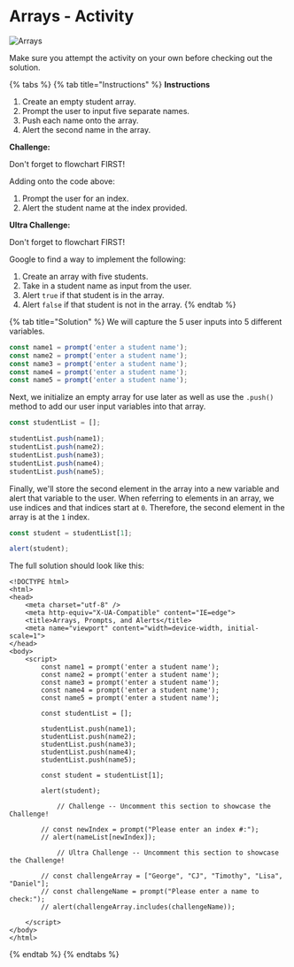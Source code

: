 # Arrays - Activity

![Arrays](https://github.com/cslewislives/frontend-prework/tree/7c7bc1ab2155c31482f755a757c91f4efcc6e770/.gitbook/assets/image%20%284%29.png)

Make sure you attempt the activity on your own before checking out the solution.

{% tabs %}
{% tab title="Instructions" %}
**Instructions**

1. Create an empty student array.
2. Prompt the user to input five separate names.
3. Push each name onto the array.
4. Alert the second name in the array.

**Challenge:**

Don't forget to flowchart FIRST!

Adding onto the code above:

1. Prompt the user for an index.
2. Alert the student name at the index provided.

**Ultra Challenge:**

Don't forget to flowchart FIRST!

Google to find a way to implement the following:

1. Create an array with five students.
2. Take in a student name as input from the user.
3. Alert `true` if that student is in the array.
4. Alert `false` if that student is not in the array.
{% endtab %}

{% tab title="Solution" %}
We will capture the 5 user inputs into 5 different variables.

```javascript
const name1 = prompt('enter a student name');
const name2 = prompt('enter a student name');
const name3 = prompt('enter a student name');
const name4 = prompt('enter a student name');
const name5 = prompt('enter a student name');
```

Next, we initialize an empty array for use later as well as use the `.push()` method to add our user input variables into that array.

```javascript
const studentList = [];

studentList.push(name1);
studentList.push(name2);
studentList.push(name3);
studentList.push(name4);
studentList.push(name5);
```

Finally, we'll store the second element in the array into a new variable and alert that variable to the user. When referring to elements in an array, we use indices and that indices start at `0`. Therefore, the second element in the array is at the `1` index.

```javascript
const student = studentList[1];

alert(student);
```

The full solution should look like this:

```markup
<!DOCTYPE html>
<html>
<head>
    <meta charset="utf-8" />
    <meta http-equiv="X-UA-Compatible" content="IE=edge">
    <title>Arrays, Prompts, and Alerts</title>
    <meta name="viewport" content="width=device-width, initial-scale=1">
</head>
<body>
    <script>
        const name1 = prompt('enter a student name');
        const name2 = prompt('enter a student name');
        const name3 = prompt('enter a student name');
        const name4 = prompt('enter a student name');
        const name5 = prompt('enter a student name');

        const studentList = [];

        studentList.push(name1);
        studentList.push(name2);
        studentList.push(name3);
        studentList.push(name4);
        studentList.push(name5);

        const student = studentList[1];

        alert(student);

            // Challenge -- Uncomment this section to showcase the Challenge!

        // const newIndex = prompt("Please enter an index #:");
        // alert(nameList[newIndex]);

            // Ultra Challenge -- Uncomment this section to showcase the Challenge!

        // const challengeArray = ["George", "CJ", "Timothy", "Lisa", "Daniel"];
        // const challengeName = prompt("Please enter a name to check:");
        // alert(challengeArray.includes(challengeName));

    </script>
</body>
</html>
```
{% endtab %}
{% endtabs %}

